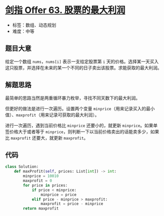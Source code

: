 # [剑指 Offer 63. 股票的最大利润](https://leetcode.cn/problems/gu-piao-de-zui-da-li-run-lcof/)

- 标签：数组、动态规划
- 难度：中等

## 题目大意

给定一个数组 `nums`，`nums[i]` 表示一支给定股票第 `i` 天的价格。选择某一天买入这只股票，并选择在未来的某一个不同的日子卖出该股票。求能获取的最大利润。

## 解题思路

最简单的思路当然是两重循环暴力枚举，寻找不同天数下的最大利润。

但更好的做法是进行一次遍历。设置两个变量 `minprice`（用来记录买入的最小值）、`maxprofit`（用来记录可获取的最大利润）。

进行一次遍历，遇到当前价格比 `minprice` 还要小的，就更新 `minprice`。如果单签价格大于或者等于 `minprice`，则判断一下以当前价格卖出的话能卖多少，如果比 `maxprofit` 还要大，就更新 `maxprofit`。

## 代码

```python
class Solution:
    def maxProfit(self, prices: List[int]) -> int:
        minprice = 10010
        maxprofit = 0
        for price in prices:
            if price < minprice:
                minprice = price
            elif price - minprice > maxprofit:
                maxprofit = price - minprice
        return maxprofit
```

